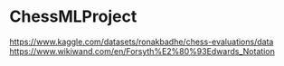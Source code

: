 # ChessMLProject
https://www.kaggle.com/datasets/ronakbadhe/chess-evaluations/data 
https://www.wikiwand.com/en/Forsyth%E2%80%93Edwards_Notation 